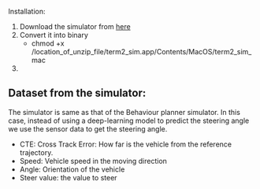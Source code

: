 


Installation:

1. Download the simulator from [here](https://github.com/udacity/self-driving-car-sim/releases)
2. Convert it into binary
   * chmod +x /location_of_unzip_file/term2_sim.app/Contents/MacOS/term2_sim_mac
3. 


## Dataset from the simulator:
The simulator is same as that of the Behaviour planner simulator. In this case, instead of using a deep-learning model to predict the steering angle we use the sensor data to get the steering angle.
 
  * CTE: Cross Track Error: How far is the vehicle from the reference trajectory.
  * Speed: Vehicle speed in the moving direction
  * Angle: Orientation of the vehicle 
  * Steer value: the value to steer 
